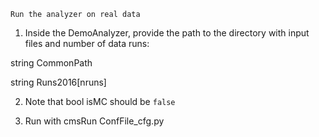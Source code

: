 `Run the analyzer on real data`

1. Inside the DemoAnalyzer, provide the path to the directory with input files and number of data runs:
 
  string CommonPath
  
  string Runs2016[nruns]

2. Note that bool isMC should be  `false` 

3. Run with cmsRun ConfFile_cfg.py
